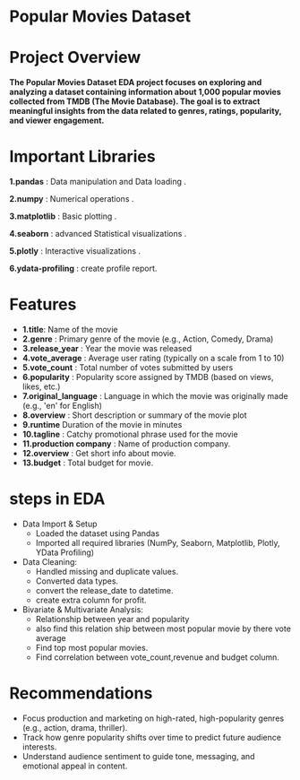 # Popular Movies Dataset

# Project Overview
**The Popular Movies Dataset EDA project focuses on exploring and analyzing a dataset containing information about 1,000 popular movies collected from TMDB (The Movie Database). The goal is to extract meaningful insights from the data related to genres, ratings, popularity, and viewer engagement.**

# Important Libraries
**1.pandas**       :  Data manipulation and Data loading .          

**2.numpy**       :  Numerical operations .                   

**3.matplotlib** :  Basic plotting .                          

**4.seaborn**  :     advanced Statistical visualizations .              

**5.plotly**    :    Interactive visualizations .              

**6.ydata-profiling** : create profile report. 

# Features
- **1.title**:	Name of the movie
- **2.genre** : 	Primary genre of the movie (e.g., Action, Comedy, Drama)
- **3.release_year** : 	Year the movie was released
- **4.vote_average** : 	Average user rating (typically on a scale from 1 to 10)
- **5.vote_count** : 	Total number of votes submitted by users
- **6.popularity** : 	Popularity score assigned by TMDB (based on views, likes, etc.)
- **7.original_language** : 	Language in which the movie was originally made (e.g., 'en' for English)
- **8.overview** : 	Short description or summary of the movie plot
- **9.runtime**	Duration of the movie in minutes
- **10.tagline** : 	Catchy promotional phrase used for the movie
- **11.production company** : Name of production company.
- **12.overview** : Get short info about movie.
- **13.budget** : Total budget for movie.

# steps in EDA
- Data Import & Setup
  - Loaded the dataset using Pandas
  - Imported all required libraries (NumPy, Seaborn, Matplotlib, Plotly, YData Profiling)
- Data Cleaning:
  - Handled missing and duplicate values.
  - Converted data types.
  - convert the release_date to datetime.
  - create extra column for profit.
- Bivariate & Multivariate Analysis:
  - Relationship between year and popularity
  - also find this relation ship between  most popular movie by there vote average
  - Find top most popular movies.
  - Find correlation between vote_count,revenue and budget column.
# Recommendations
- Focus production and marketing on high-rated, high-popularity genres (e.g., action, drama, thriller).
- Track how genre popularity shifts over time to predict future audience interests.
- Understand audience sentiment to guide tone, messaging, and emotional appeal in content.















